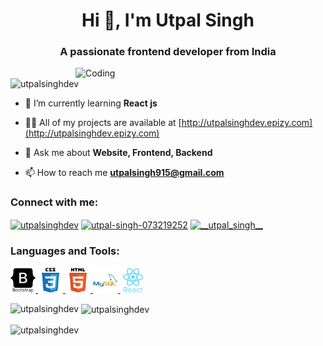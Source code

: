 <h1 align="center">Hi 👋, I'm Utpal Singh</h1>
<h3 align="center">A passionate frontend developer from India</h3>
<img align="right" alt="Coding" width="400" src="https://cdn.dribbble.com/users/1162077/screenshots/3848914/programmer.gif">
<p align="left"> <img src="https://komarev.com/ghpvc/?username=utpalsinghdev&label=Profile%20views&color=0e75b6&style=flat" alt="utpalsinghdev" /> </p>

- 🌱 I’m currently learning **React js**

- 👨‍💻 All of my projects are available at [http://utpalsinghdev.epizy.com](http://utpalsinghdev.epizy.com)

- 💬 Ask me about **Website, Frontend, Backend**

- 📫 How to reach me **utpalsingh915@gmail.com**

<h3 align="left">Connect with me:</h3>
<p align="left">
<a href="https://codepen.io/utpalsinghdev" target="blank"><img align="center" src="https://raw.githubusercontent.com/rahuldkjain/github-profile-readme-generator/master/src/images/icons/Social/codepen.svg" alt="utpalsinghdev" height="30" width="40" /></a>
<a href="https://linkedin.com/in/utpal-singh-073219252" target="blank"><img align="center" src="https://raw.githubusercontent.com/rahuldkjain/github-profile-readme-generator/master/src/images/icons/Social/linked-in-alt.svg" alt="utpal-singh-073219252" height="30" width="40" /></a>
<a href="https://instagram.com/__utpal_singh__" target="blank"><img align="center" src="https://raw.githubusercontent.com/rahuldkjain/github-profile-readme-generator/master/src/images/icons/Social/instagram.svg" alt="__utpal_singh__" height="30" width="40" /></a>
</p>

<h3 align="left">Languages and Tools:</h3>
<p align="left"> <a href="https://getbootstrap.com" target="_blank" rel="noreferrer"> <img src="https://raw.githubusercontent.com/devicons/devicon/master/icons/bootstrap/bootstrap-plain-wordmark.svg" alt="bootstrap" width="40" height="40"/> </a> <a href="https://www.w3schools.com/css/" target="_blank" rel="noreferrer"> <img src="https://raw.githubusercontent.com/devicons/devicon/master/icons/css3/css3-original-wordmark.svg" alt="css3" width="40" height="40"/> </a> <a href="https://www.w3.org/html/" target="_blank" rel="noreferrer"> <img src="https://raw.githubusercontent.com/devicons/devicon/master/icons/html5/html5-original-wordmark.svg" alt="html5" width="40" height="40"/> </a> <a href="https://www.mysql.com/" target="_blank" rel="noreferrer"> <img src="https://raw.githubusercontent.com/devicons/devicon/master/icons/mysql/mysql-original-wordmark.svg" alt="mysql" width="40" height="40"/> </a> <a href="https://reactjs.org/" target="_blank" rel="noreferrer"> <img src="https://raw.githubusercontent.com/devicons/devicon/master/icons/react/react-original-wordmark.svg" alt="react" width="40" height="40"/> </a> </p>

<p><img align="left" src="https://github-readme-stats.vercel.app/api/top-langs?username=utpalsinghdev&show_icons=true&locale=en&layout=compact" alt="utpalsinghdev" /></p>

<p>&nbsp;<img align="center" src="https://github-readme-stats.vercel.app/api?username=utpalsinghdev&show_icons=true&locale=en" alt="utpalsinghdev" /></p>

<p><img align="center" src="https://github-readme-streak-stats.herokuapp.com/?user=utpalsinghdev&" alt="utpalsinghdev" /></p>
